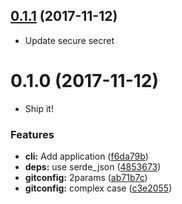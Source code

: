 <a name="0.1.1"></a>
## [0.1.1](https://github.com/packsaddle/rust-gitconfig2json_cli/compare/v0.1.0...v0.1.1) (2017-11-12)

* Update secure secret

<a name="0.1.0"></a>
# 0.1.0 (2017-11-12)

* Ship it!

### Features

* **cli:** Add application ([f6da79b](https://github.com/packsaddle/rust-gitconfig2json_cli/commit/f6da79b))
* **deps:** use serde_json ([4853673](https://github.com/packsaddle/rust-gitconfig2json_cli/commit/4853673))
* **gitconfig:** 2params ([ab71b7c](https://github.com/packsaddle/rust-gitconfig2json_cli/commit/ab71b7c))
* **gitconfig:** complex case ([c3e2055](https://github.com/packsaddle/rust-gitconfig2json_cli/commit/c3e2055))
